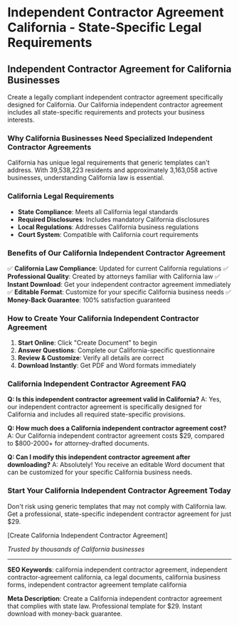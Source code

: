 # Independent Contractor Agreement California - State-Specific Legal Requirements

## Independent Contractor Agreement for California Businesses

Create a legally compliant independent contractor agreement specifically designed for California. Our California independent contractor agreement includes all state-specific requirements and protects your business interests.

### Why California Businesses Need Specialized Independent Contractor Agreements

California has unique legal requirements that generic templates can't address. With 39,538,223 residents and approximately 3,163,058 active businesses, understanding California law is essential.

### California Legal Requirements

- **State Compliance**: Meets all California legal standards
- **Required Disclosures**: Includes mandatory California disclosures
- **Local Regulations**: Addresses California business regulations
- **Court System**: Compatible with California court requirements

### Benefits of Our California Independent Contractor Agreement

✅ **California Law Compliance**: Updated for current California regulations
✅ **Professional Quality**: Created by attorneys familiar with California law
✅ **Instant Download**: Get your independent contractor agreement immediately
✅ **Editable Format**: Customize for your specific California business needs
✅ **Money-Back Guarantee**: 100% satisfaction guaranteed

### How to Create Your California Independent Contractor Agreement

1. **Start Online**: Click "Create Document" to begin
2. **Answer Questions**: Complete our California-specific questionnaire
3. **Review & Customize**: Verify all details are correct
4. **Download Instantly**: Get PDF and Word formats immediately

### California Independent Contractor Agreement FAQ

**Q: Is this independent contractor agreement valid in California?**
A: Yes, our independent contractor agreement is specifically designed for California and includes all required state-specific provisions.

**Q: How much does a California independent contractor agreement cost?**
A: Our California independent contractor agreement costs $29, compared to $800-2000+ for attorney-drafted documents.

**Q: Can I modify this independent contractor agreement after downloading?**
A: Absolutely! You receive an editable Word document that can be customized for your specific California business needs.

### Start Your California Independent Contractor Agreement Today

Don't risk using generic templates that may not comply with California law. Get a professional, state-specific independent contractor agreement for just $29.

[Create California Independent Contractor Agreement]

*Trusted by thousands of California businesses*

---

**SEO Keywords**: california independent contractor agreement, independent contractor-agreement california, ca legal documents, california business forms, independent contractor agreement template california

**Meta Description**: Create a California independent contractor agreement that complies with state law. Professional template for $29. Instant download with money-back guarantee.
